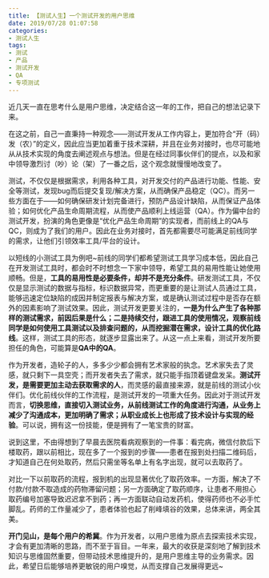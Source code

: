 ```yaml
---
title: 【测试人生】一个测试开发的用户思维
date: 2019/07/28 01:07:58
categories:
- 测试人生
tags:
- 测试
- 产品
- 测试开发
- QA
- 专项测试
---
```


近几天一直在思考什么是用户思维，决定结合这一年的工作，把自己的想法记录下来。

在这之前，自己一直秉持一种观念——测试开发从工作内容上，更加符合“开（码）发（农）”的定义，因此应当更加着重于技术深耕，并且在业务对接时，也尽可能地从从技术实现的角度去阐述观点与想法。但是在经过同事伙伴们的提点，以及和家中领导激烈讨（吵）论（架）了一番之后，这个观念就慢慢地改变了。

测试，不仅仅是根据需求，利用各种工具，对开发交付的产品进行功能、性能、安全等测试，发现bug而后提交复现/解决方案，从而确保产品稳定（QC）。而另一些方面在于——如何确保研发计划完备进行，预防产品设计缺陷，从而保证产品体验；如何优化产品生命周期流程，从而使产品顺利上线运营（QA）。作为偏中台的测试开发，扮演的角色更像是“优化产品生命周期”的实现者，而前线上的QA与QC，则成为了我们的用户。因此在业务对接时，首先都需要尽可能满足前线同学的需求，让他们引领效率工具/平台的设计。

<!-- more -->

以短线的小测试工具为例吧~前线的同学们都希望测试工具学习成本低，因此自己在开发测试工具时，都会时不时想念一下家中领导，希望工具的易用性能让她使用顺畅。但是，**工具的易用性是必要条件，却并不是充分条件**。研发测试工具，不仅仅是显示测试的数据与指标，标识数据异常，而更重要的是让测试人员通过工具，能够迅速定位缺陷的成因并制定报表与解决方案，或是确认测试过程中是否存在额外的因素影响了测试效果。因此，测试开发更要关注的，**一是为什么产生了各种那样的测试需求，前因后果是什么；二是持续交付，跟进工具的使用情况，观察前线同学是如何使用工具测试以及排查问题的，从而挖掘潜在需求，设计工具的优化路线**。这样，测试工具的形态，就逐步显露出来了。从这一点上来看，测试开发所要担任的角色，可能算是**QA中的QA**。

作为开发者，造轮子的人，多多少少都会拥有艺术家般的执念。艺术家失去了灵感，就只剩下一具空壳；而开发者失去了需求，就只能手指顶着键盘发呆。**测试开发，是需要更加主动去获取需求的人**，而灵感的最直接来源，就是前线的测试小伙伴们。优化前线伙伴的工作流程，是测试开发的一项重大任务。因此对于测试开发而言，**切换思维，直接切入测试业务，从前线测试工作的角度进行沟通，从业务上减少了沟通成本，更加明确了需求；从职业成长上也形成了技术设计与实现的经验**。可以说，拥有这一份技能，便是拥有了一笔宝贵的财富。

说到这里，不由得想到了早晨去医院看病观察到的一件事：看完病，微信付款后下楼取药，跟以前相比，现在多了一个报到的步骤——患者在报到处扫描二维码后，才知道自己在何处取药，然后只需坐等名单上有名字出现，就可以去取药了。

对比一下以前取药的流程，报到机的出现显著优化了取药效率。一方面，解决了不付款/付款不取造成的药物滞留问题；另一方面确定了取药顺序，让患者不用担心取药编号加塞导致迟迟拿不到药；再一方面联动自动发药机，使得药师也不必手忙脚乱。药师的工作量减少了，患者体验也起了削峰填谷的效果，总体来讲，两全其美。

**开门见山，是每个用户的希冀**。作为开发者，以用户思维为原点去探索技术实现，才会有更加清晰的思路，而不至于盲目。一年来，最大的收获是深刻地了解到技术知识与思维固然重要，但带动技术思维提升的，是用户思维主导的业务需求。因此，希望日后能够培养更敏锐的用户嗅觉，从而支撑自己发展得更远~

